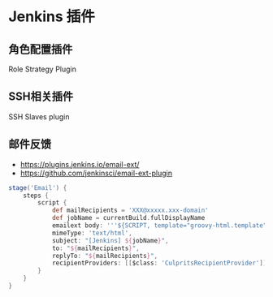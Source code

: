 # Jenkins 插件

## 角色配置插件

Role Strategy Plugin

## SSH相关插件

SSH Slaves plugin

## 邮件反馈

- https://plugins.jenkins.io/email-ext/
- <https://github.com/jenkinsci/email-ext-plugin>

``` groovy
stage('Email') {
    steps {
        script {
            def mailRecipients = 'XXX@xxxxx.xxx-domain'
            def jobName = currentBuild.fullDisplayName
            emailext body: '''${SCRIPT, template="groovy-html.template"}''',
            mimeType: 'text/html',
            subject: "[Jenkins] ${jobName}",
            to: "${mailRecipients}",
            replyTo: "${mailRecipients}",
            recipientProviders: [[$class: 'CulpritsRecipientProvider']]
        }
    }
}
```